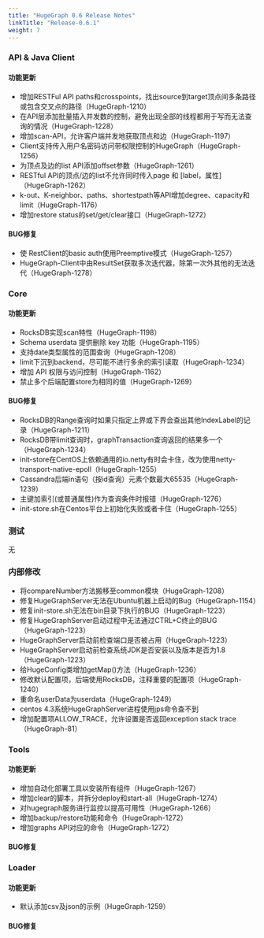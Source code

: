 ```yaml
---
title: "HugeGraph 0.6 Release Notes"
linkTitle: "Release-0.6.1"
weight: 7
---
```


### API & Java Client

#### 功能更新
- 增加RESTFul API paths和crosspoints，找出source到target顶点间多条路径或包含交叉点的路径（HugeGraph-1210）
- 在API层添加批量插入并发数的控制，避免出现全部的线程都用于写而无法查询的情况（HugeGraph-1228）
- 增加scan-API，允许客户端并发地获取顶点和边（HugeGraph-1197）
- Client支持传入用户名密码访问带权限控制的HugeGraph（HugeGraph-1256）
- 为顶点及边的list API添加offset参数（HugeGraph-1261）
- RESTful API的顶点/边的list不允许同时传入page 和 [label，属性]（HugeGraph-1262）
- k-out、K-neighbor、paths、shortestpath等API增加degree、capacity和limit（HugeGraph-1176）
- 增加restore status的set/get/clear接口（HugeGraph-1272）

#### BUG修复
- 使 RestClient的basic auth使用Preemptive模式（HugeGraph-1257）
- HugeGraph-Client中由ResultSet获取多次迭代器，除第一次外其他的无法迭代（HugeGraph-1278）

### Core

#### 功能更新
- RocksDB实现scan特性（HugeGraph-1198）
- Schema userdata 提供删除 key 功能（HugeGraph-1195）
- 支持date类型属性的范围查询（HugeGraph-1208）
- limit下沉到backend，尽可能不进行多余的索引读取（HugeGraph-1234）
- 增加 API 权限与访问控制（HugeGraph-1162）
- 禁止多个后端配置store为相同的值（HugeGraph-1269）

#### BUG修复
- RocksDB的Range查询时如果只指定上界或下界会查出其他IndexLabel的记录（HugeGraph-1211）
- RocksDB带limit查询时，graphTransaction查询返回的结果多一个（HugeGraph-1234）
- init-store在CentOS上依赖通用的io.netty有时会卡住，改为使用netty-transport-native-epoll（HugeGraph-1255）
- Cassandra后端in语句（按id查询）元素个数最大65535（HugeGraph-1239）
- 主键加索引(或普通属性)作为查询条件时报错（HugeGraph-1276）
- init-store.sh在Centos平台上初始化失败或者卡住（HugeGraph-1255）
 
### 测试
无

### 内部修改
- 将compareNumber方法搬移至common模块（HugeGraph-1208）
- 修复HugeGraphServer无法在Ubuntu机器上启动的Bug（HugeGraph-1154） 
- 修复init-store.sh无法在bin目录下执行的BUG（HugeGraph-1223）
- 修复HugeGraphServer启动过程中无法通过CTRL+C终止的BUG（HugeGraph-1223）
- HugeGraphServer启动前检查端口是否被占用（HugeGraph-1223） 
- HugeGraphServer启动前检查系统JDK是否安装以及版本是否为1.8（HugeGraph-1223）
- 给HugeConfig类增加getMap()方法（HugeGraph-1236）
- 修改默认配置项，后端使用RocksDB，注释重要的配置项（HugeGraph-1240）
- 重命名userData为userdata（HugeGraph-1249）
- centos 4.3系统HugeGraphServer进程使用jps命令查不到
- 增加配置项ALLOW_TRACE，允许设置是否返回exception stack trace（HugeGraph-81）

### Tools
 
#### 功能更新
- 增加自动化部署工具以安装所有组件（HugeGraph-1267）
- 增加clear的脚本，并拆分deploy和start-all（HugeGraph-1274）
- 对hugegraph服务进行监控以提高可用性（HugeGraph-1266）
- 增加backup/restore功能和命令（HugeGraph-1272）
- 增加graphs API对应的命令（HugeGraph-1272）
 
#### BUG修复 

### Loader

#### 功能更新
- 默认添加csv及json的示例（HugeGraph-1259）

#### BUG修复
